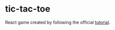 # tic-tac-toe

React game created by following the official [tutorial](https://reactjs.org/tutorial/tutorial.html#setup-for-the-tutorial).
 